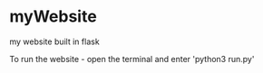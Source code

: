 # myWebsite
my website built in flask

To run the website - open the terminal and enter 'python3 run.py'
